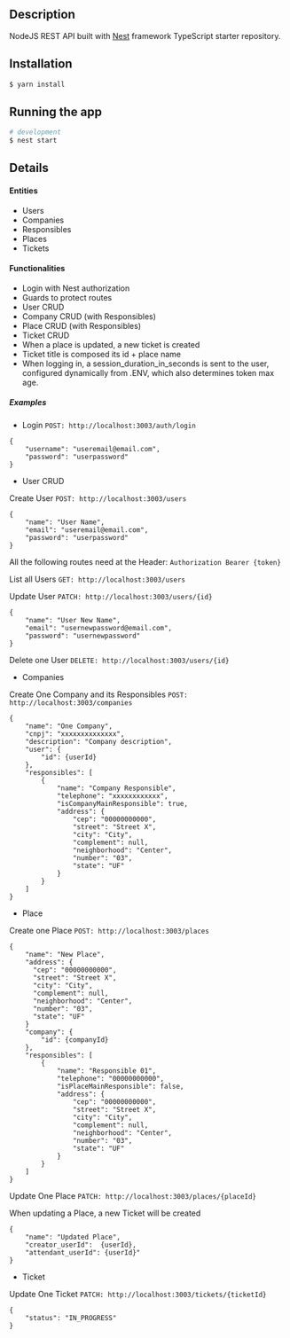 

## Description

NodeJS REST API built with [Nest](https://github.com/nestjs/nest) framework TypeScript starter repository.


## Installation

```bash
$ yarn install
```

## Running the app

```bash
# development
$ nest start
```


## Details

#### Entities

- Users
- Companies
- Responsibles
- Places
- Tickets


#### Functionalities

- Login with Nest authorization
- Guards to protect routes
- User CRUD
- Company CRUD (with Responsibles)
- Place CRUD (with Responsibles) 
- Ticket CRUD
- When a place is updated, a new ticket is created
- Ticket title is composed its id + place name
- When logging in, a session_duration_in_seconds is sent to the user, configured dynamically from .ENV, which also determines token max age.


##### Examples

- Login `POST: http://localhost:3003/auth/login`

```
{
	"username": "useremail@email.com",
	"password": "userpassword"
}
```


- User CRUD


Create User `POST: http://localhost:3003/users`

```
{
	"name": "User Name",
	"email": "useremail@email.com",
	"password": "userpassword"
}

```




All the following routes need at the Header: `Authorization Bearer {token}`


List all Users `GET: http://localhost:3003/users`


Update User  `PATCH: http://localhost:3003/users/{id}`

```
{
	"name": "User New Name",
	"email": "usernewpassword@email.com",
	"password": "usernewpassword"
}
```

Delete one User  `DELETE: http://localhost:3003/users/{id}`



- Companies


Create One Company and its Responsibles `POST: http://localhost:3003/companies`

```
{
	"name": "One Company",
	"cnpj": "xxxxxxxxxxxxxx",
	"description": "Company description",
	"user": {
		"id": {userId}
	},
	"responsibles": [
		{
			"name": "Company Responsible",
			"telephone": "xxxxxxxxxxxx",
			"isCompanyMainResponsible": true,
			"address": {
				"cep": "00000000000",
				"street": "Street X",
				"city": "City",
				"complement": null,
				"neighborhood": "Center",
				"number": "03",
				"state": "UF"
			}
		}
	]
}
```

- Place

Create one Place `POST: http://localhost:3003/places`

```
{
	"name": "New Place",
    "address": {
      "cep": "00000000000",
      "street": "Street X",
      "city": "City",
      "complement": null,
      "neighborhood": "Center",
      "number": "03",
      "state": "UF"
    }
	"company": {
		"id": {companyId}
	},
	"responsibles": [
		{
			"name": "Responsible 01",
			"telephone": "00000000000",
			"isPlaceMainResponsible": false,
			"address": {
				"cep": "00000000000",
				"street": "Street X",
				"city": "City",
				"complement": null,
				"neighborhood": "Center",
				"number": "03",
				"state": "UF"
			}
		}
	]
}
```


Update One Place `PATCH: http://localhost:3003/places/{placeId}`

When updating a Place, a new Ticket will be created

```
{
	"name": "Updated Place",
	"creator_userId":  {userId},
	"attendant_userId": {userId}"
}
```


- Ticket

Update One Ticket `PATCH: http://localhost:3003/tickets/{ticketId}`

```
{
	"status": "IN_PROGRESS"
}
```
